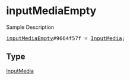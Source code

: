 # inputMediaEmpty

Sample Description

<pre>
<a href="../constructor/inputMediaEmpty.md">inputMediaEmpty</a>#9664f57f = <a href="../type/InputMedia.md">InputMedia</a>;</pre>

## Type

<a href="../type/InputMedia.md">InputMedia</a>
